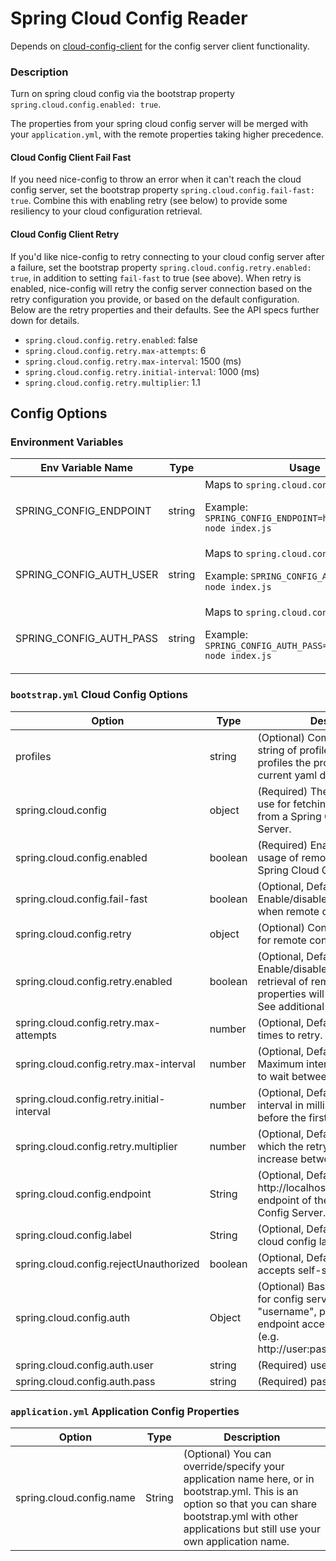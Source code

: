 # Spring Cloud Config Reader

Depends on [cloud-config-client](https://www.npmjs.com/package/cloud-config-client) for the config server client functionality.

### Description

Turn on spring cloud config via the bootstrap property `spring.cloud.config.enabled: true`.

The properties from your spring cloud config server will be merged with your `application.yml`, with the remote properties taking higher precedence.

#### Cloud Config Client Fail Fast

If you need nice-config to throw an error when it can't reach the cloud config server, set the bootstrap property `spring.cloud.config.fail-fast: true`. Combine this with enabling retry (see below) to provide some resiliency to your cloud configuration retrieval.

#### Cloud Config Client Retry

If you'd like nice-config to retry connecting to your cloud config server after a failure, set the bootstrap property `spring.cloud.config.retry.enabled: true`, in addition to setting `fail-fast` to true (see above). When retry is enabled, nice-config will retry the config server connection based on the retry configuration you provide, or based on the default configuration.  Below are the retry properties and their defaults. See the API specs further down for details.

- `spring.cloud.config.retry.enabled`: false
- `spring.cloud.config.retry.max-attempts`: 6
- `spring.cloud.config.retry.max-interval`: 1500 (ms)
- `spring.cloud.config.retry.initial-interval`: 1000 (ms)
- `spring.cloud.config.retry.multiplier`: 1.1

## Config Options

### Environment Variables

| Env Variable Name | Type | Usage |
| --- | --- | --- |
| SPRING_CONFIG_ENDPOINT | string | Maps to `spring.cloud.config.endpoint`.<p>Example: `SPRING_CONFIG_ENDPOINT=http://test:8888 node index.js` |
| SPRING_CONFIG_AUTH_USER | string | Maps to `spring.cloud.config.auth.user`.<p>Example: `SPRING_CONFIG_AUTH_USER=user1 node index.js` |
| SPRING_CONFIG_AUTH_PASS | string | Maps to `spring.cloud.config.auth.pass`.<p>Example: `SPRING_CONFIG_AUTH_PASS=user1password node index.js` |

### `bootstrap.yml` Cloud Config Options
Option | Type | Description
------ | -------- | -----------
profiles | string | (Optional) Comma separated string of profiles. Indicates which profiles the properties in the current yaml document apply to.
spring.cloud.config | object | (Required) The config options to use for fetching remote properties from a Spring Cloud Config Server.
spring.cloud.config.enabled | boolean | (Required) Enable/disable the usage of remote properties via a Spring Cloud Config Server.
spring.cloud.config.fail-fast | boolean | (Optional, Default: false) Enable/disable throwing an error when remote config retrieval fails.
spring.cloud.config.retry | object | (Optional) Controls the retry logic for remote configuration retrieval.
spring.cloud.config.retry.enabled | boolean | (Optional, Default: false) Enable/disable retry. If enabled, retrieval of remote configuration properties will be retried if it fails. See additional properties below.
spring.cloud.config.retry.max-attempts | number | (Optional, Default: 6) Maximum times to retry.
spring.cloud.config.retry.max-interval | number | (Optional, Default: 1500) Maximum interval in milliseconds to wait between retries.
spring.cloud.config.retry.initial-interval | number | (Optional, Default: 1000) Initial interval in milliseconds to wait before the first retry.
spring.cloud.config.retry.multiplier | number | (Optional, Default: 1.1) Factor by which the retry interval will increase between retries.
spring.cloud.config.endpoint | String | (Optional, Default: http://localhost:8888) The url endpoint of the Spring Cloud Config Server.
spring.cloud.config.label | String | (Optional, Default: master) The cloud config label to use.
spring.cloud.config.rejectUnauthorized | boolean | (Optional, Default: true) if false accepts self-signed certificates
spring.cloud.config.auth | Object | (Optional) Basic Authentication for config server (e.g.: { user: "username", pass: "password"}). endpoint accepts also basic auth (e.g. http://user:pass@localhost:8888).
spring.cloud.config.auth.user | string | (Required) username if using auth
spring.cloud.config.auth.pass | string | (Required) password if using auth

### `application.yml` Application Config Properties
Option | Type | Description
------ | -------- | -----------
spring.cloud.config.name | String | (Optional) You can override/specify your application name here, or in bootstrap.yml. This is an option so that you can share bootstrap.yml with other applications but still use your own application name.
